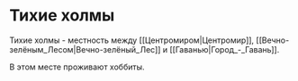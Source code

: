 # Тихие холмы

Тихие холмы - местность между [[Центромиром|Центромир]], [[Вечно-зелёным_Лесом|Вечно-зелёный_Лес]] и [[Гаванью|Город_-_Гавань]].

В этом месте проживают хоббиты.
